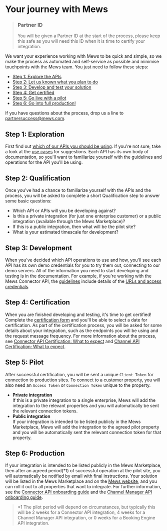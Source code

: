 # Your journey with Mews

> ### Partner ID
> You will be given a Partner ID at the start of the process, please keep this safe as you will need this ID when it is time to certify your integration.

We want your experience working with Mews to be quick and simple, so we make the process as automated and self-service as possible and minimise touchpoints with the Mews team.
You just need to follow these steps:

* [Step 1: Explore the APIs](#step-1-exploration)
* [Step 2: Let us known what you plan to do](#step-2-qualification)
* [Step 3: Develop and test your solution](#step-3-development)
* [Step 4: Get certified](#step-4-certification)
* [Step 5: Go live with a pilot](#step-5-pilot)
* [Step 6: Go into full production!](#step-6-production)

If you have questions about the process, drop us a line to [partnersuccess@mews.com](mailto:partnersuccess@mews.com).

## Step 1: Exploration

First find out [which of our APIs you should be using](../the-mews-apis/README.md).
If you're not sure, take a look at the [use cases](../use-cases/README.md) for suggestions.
Each API has its own body of documentation, so you'll want to familiarize yourself with the guidelines and operations for the API you'll be using.

## Step 2: Qualification

Once you've had a chance to familiarize yourself with the APIs and the process, you will be asked to complete a short Qualification step to answer some basic questions:

* Which API or APIs will you be developing against?
* Is this a private integration (for just one enterprise customer) or a public integration (available through the Mews Marketplace)?
* If this is a public integration, then what will be the pilot site?
* What is your estimated timescale for development?

## Step 3: Development

When you've decided which API operations to use and how, you'll see each API has its own demo credentials for you to try them out, connecting to our demo servers.
All of the information you need to start developing and testing is in the documentation.
For example, if you're working with the Mews Connector API, the [guidelines](https://mews-systems.gitbook.io/connector-api/guidelines) include details of the [URLs and access credentials](https://mews-systems.gitbook.io/connector-api/guidelines/environments).

## Step 4: Certification

When you are finished developing and testing, it's time to get certified! Complete the [certification form](https://mews.typeform.com/to/ehTUz7) and you'll be able to select a date for certification.
As part of the certification process, you will be asked for some details about your integration, such as the endpoints you will be using and the request message frequency.
For more information about the process, see [Connector API Certification: What to expect](https://help.mews.com/s/article/connector-api-certification-what-to-expect?language=en_US) and [Channel API Certification: What to expect](https://help.mews.com/s/article/channel-api-certification-what-to-expect?language=en_US).

## Step 5: Pilot

After successful certification, you will be sent a unique `Client Token` for connection to production sites.
To connect to a customer property, you will also need an `Access Token` or `Connection Token` unique to the property.

* __Private integration__<br>
If this is a private integration to a single enterprise, Mews will add the integration to the relevant properties and you will automatically be sent the relevant connection tokens.
* __Public integration__<br>
If your integration is intended to be listed publicly in the Mews Marketplace, Mews will add the integration to the agreed pilot property and you will be automatically sent the relevant connection token for that property.

## Step 6: Production

If your integration is intended to be listed publicly in the Mews Marketplace, then after an agreed period(\*1) of successful operation at the pilot site, you will automatically be notified by email with final instructions.
Your solution will be listed in the Mews Marketplace and on the [Mews website](https://www.mews.com/en/products/marketplace), and you can roll it out to all properties that want to integrate.
For further information, see the [Connector API onboarding guide](https://help.mews.com/s/article/connector-api-integrations-onboarding-mutual-customers?language=en_US) and the [Channel Manager API onboarding guide](https://help.mews.com/s/article/channel-manager-onboarding-guide?language=en_US).

> \*1 The pilot period will depend on circumstances, but typically this will be 2 weeks for a Connector API integration, 4 weeks for a Channel Manager API integration, or 0 weeks for a Booking Engine API integration.
